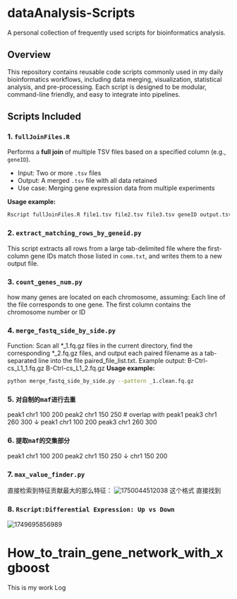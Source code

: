 # dataAnalysis-Scripts
A personal collection of frequently used scripts for bioinformatics analysis.

## Overview
This repository contains reusable code scripts commonly used in my daily bioinformatics workflows, including data merging, visualization, statistical analysis, and pre-processing. Each script is designed to be modular, command-line friendly, and easy to integrate into pipelines.

## Scripts Included

### 1. `fullJoinFiles.R`
Performs a **full join** of multiple TSV files based on a specified column (e.g., `geneID`).

- Input: Two or more `.tsv` files
- Output: A merged `.tsv` file with all data retained
- Use case: Merging gene expression data from multiple experiments

**Usage example:**
```bash
Rscript fullJoinFiles.R file1.tsv file2.tsv file3.tsv geneID output.tsv
```

### 2. `extract_matching_rows_by_geneid.py`
This script extracts all rows from a large tab-delimited file where the first-column gene IDs match those listed in `comm.txt`, and writes them to a new output file.

### 3. `count_genes_num.py`
how many genes are located on each chromosome, assuming:
Each line of the file corresponds to one gene.
The first column contains the chromosome number or ID

### 4. `merge_fastq_side_by_side.py`
Function:
Scan all *_1.fq.gz files in the current directory, find the corresponding *_2.fq.gz files,
and output each paired filename as a tab-separated line into the file paired_file_list.txt.
Example output:
B-Ctrl-cs_L1_1.fq.gz    B-Ctrl-cs_L1_2.fq.gz
**Usage example:**
```bash
python merge_fastq_side_by_side.py --pattern _1.clean.fq.gz
```

### 5. `对自制的maf进行去重`
peak1  chr1  100  200
peak2  chr1  150  250  # overlap with peak1
peak3  chr1  260  300
↓
peak1  chr1  100  200
peak3  chr1  260  300

### 6. `提取maf的交集部分`
peak1  chr1  100  200
peak2  chr1  150  250
↓
chr1  150  200

### 7. `max_value_finder.py` 
直接检索到特征贡献最大的那么特征：
![1750044512038](https://github.com/user-attachments/assets/a6f4298a-8f73-4101-863e-92adcb5aeac8)
这个格式 直接找到

### 8. `Rscript:Differential Expression: Up vs Down`
![1749695856989](https://github.com/user-attachments/assets/1239ee9d-03ae-4c3e-89ca-e65dbf7285e6)


# How_to_train_gene_network_with_xgboost
This is my work Log
